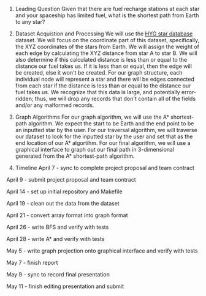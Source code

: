 1. Leading Question
Given that there are fuel recharge stations at each star and your spaceship has limited fuel, what is the shortest path from Earth to any star? 

2. Dataset Acquistion and Processing
We will use the [HYG star database](https://github.com/astronexus/HYG-Database) dataset. We will focus on the coordinate part of this dataset, specifically, the XYZ coordinates of the stars from Earth. We will assign the weight of each edge by calculating the XYZ distance from star A to star B. We will also determine if this calculated distance is less than or equal to the distance our fuel takes us. If it is less than or equal, then the edge will be created, else it won't be created. For our graph structure, each individual node will represent a star and there will be edges connected from each star if the distance is less than or equal to the distance our fuel takes us. We recognize that this data is large, and potentially error-ridden; thus, we will drop any records that don't contain all of the fields and/or any malformed records.

3. Graph Algorithms
For our graph algorithm, we will use the A* shortest-path algorithm. We expect the start to be Earth and the end point to be an inputted star by the user. For our traversal algorithm, we will traverse our dataset to look for the inputted star by the user and set that as the end location of our A* algortihm. For our final algorithm, we will use a graphical interface to graph out our final path in 3-dimensional generated from the A* shortest-path algorithm. 

4. Timeline
April 7 - sync to complete project proposal and team contract
   
April 9 - submit project proposal and team contract

April 14 - set up initial repository and Makefile

April 19 - clean out the data from the dataset

April 21 - convert array format into graph format 

April 26 - write BFS and verify with tests

April 28 - write A* and verify with tests

May 5 - write graph projection onto graphical interface and verify with tests

May 7 - finish report

May 9 - sync to record final presentation

May 11 - finish editing presentation and submit